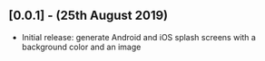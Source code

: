 ## [0.0.1] - (25th August 2019)

* Initial release: generate Android and iOS splash screens with a background color and an image

